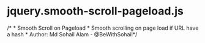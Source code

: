 # jquery.smooth-scroll-pageload.js
/*  * Smooth Scroll on Pageload * Smooth scrolling on page load if URL have a hash * Author: Md Sohail Alam - @BeWithSohail*/
